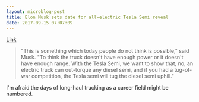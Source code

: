 ```yaml
---
layout: microblog-post
title: Elon Musk sets date for all-electric Tesla Semi reveal
date: 2017-09-15 07:07:09
---
```

[Link](http://newatlas.com/tesla-electric-semi-reveal/51340/)

>"This is something which today people do not think is possible," said Musk. "To think the truck doesn't have enough power or it doesn't have enough range. With the Tesla Semi, we want to show that, no, an electric truck can out-torque any diesel semi, and if you had a tug-of-war competition, the Tesla semi will tug the diesel semi uphill."

I'm afraid the days of long-haul trucking as a career field might be numbered. 

